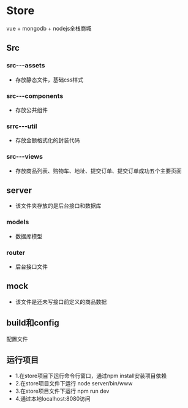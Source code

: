 # Store
vue + mongodb + nodejs全栈商城
## Src
### src---assets
- 存放静态文件，基础css样式
### src---components
- 存放公共组件
### srrc---util
- 存放金额格式化的封装代码
### src---views
- 存放商品列表、购物车、地址、提交订单、提交订单成功五个主要页面

## server
- 该文件夹存放的是后台接口和数据库
### models
- 数据库模型
### router
- 后台接口文件

## mock
- 该文件是还未写接口前定义的商品数据

## build和config
配置文件

## 运行项目
- 1.在store项目下运行命令行窗口，通过npm install安装项目依赖
- 2.在store项目文件下运行 node server/bin/www
- 3.在store项目文件下运行 npm run dev
- 4.通过本地localhost:8080访问
